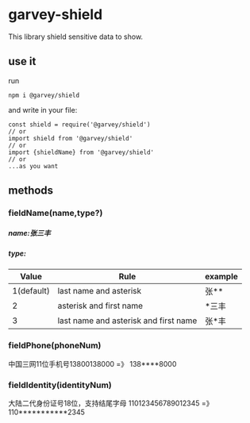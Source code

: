 # garvey-shield
This library shield sensitive data to show.
## use it
run

```
npm i @garvey/shield
```
and write in your file:

```
const shield = require('@garvey/shield')
// or
import shield from '@garvey/shield'
// or
import {shieldName} from '@garvey/shield'
// or 
...as you want
```
## methods

### fieldName(name,type?)
##### name:张三丰
##### type:
|Value|Rule|example|
| --- | ---| --- |
|1(default)|last name and asterisk| 张** |
|2|asterisk and first name| *三丰 |
|3|last name and asterisk and first name| 张*丰 |

### fieldPhone(phoneNum)
中国三网11位手机号13800138000 =》 138****8000
### fieldIdentity(identityNum)
大陆二代身份证号18位，支持结尾字母
110123456789012345 =》110***********2345

